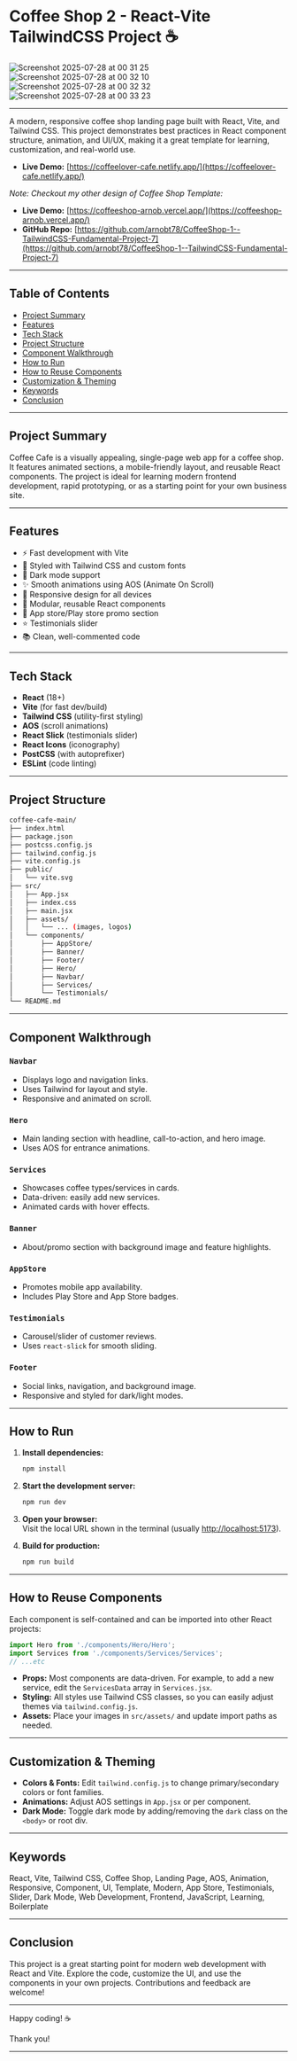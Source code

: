 
# Coffee Shop 2 - React-Vite TailwindCSS Project ☕️

![Screenshot 2025-07-28 at 00 31 25](https://github.com/user-attachments/assets/fb885ac2-9e72-4630-a2f9-8e7e1dd526d6)
![Screenshot 2025-07-28 at 00 32 10](https://github.com/user-attachments/assets/7775e932-35b6-4912-a5e9-46ec7bde2f52)
![Screenshot 2025-07-28 at 00 32 32](https://github.com/user-attachments/assets/a4d2ebc3-abc2-433a-aa57-080d53d7ed8f)
![Screenshot 2025-07-28 at 00 33 23](https://github.com/user-attachments/assets/05d561da-f8d3-4011-85f0-90c7014ee965)

---

A modern, responsive coffee shop landing page built with React, Vite, and Tailwind CSS. This project demonstrates best practices in React component structure, animation, and UI/UX, making it a great template for learning, customization, and real-world use.

- **Live Demo:** [https://coffeelover-cafe.netlify.app/](https://coffeelover-cafe.netlify.app/)

*Note: Checkout my other design of Coffee Shop Template:*

- **Live Demo:** [https://coffeeshop-arnob.vercel.app/](https://coffeeshop-arnob.vercel.app/)
- **GitHub Repo:** [https://github.com/arnobt78/CoffeeShop-1--TailwindCSS-Fundamental-Project-7](https://github.com/arnobt78/CoffeeShop-1--TailwindCSS-Fundamental-Project-7)

---

## Table of Contents

- [Project Summary](#project-summary)
- [Features](#features)
- [Tech Stack](#tech-stack)
- [Project Structure](#project-structure)
- [Component Walkthrough](#component-walkthrough)
- [How to Run](#how-to-run)
- [How to Reuse Components](#how-to-reuse-components)
- [Customization & Theming](#customization--theming)
- [Keywords](#keywords)
- [Conclusion](#conclusion)

---

## Project Summary

Coffee Cafe is a visually appealing, single-page web app for a coffee shop. It features animated sections, a mobile-friendly layout, and reusable React components. The project is ideal for learning modern frontend development, rapid prototyping, or as a starting point for your own business site.

---

## Features

- ⚡️ Fast development with Vite
- 🎨 Styled with Tailwind CSS and custom fonts
- 🌙 Dark mode support
- ✨ Smooth animations using AOS (Animate On Scroll)
- 📱 Responsive design for all devices
- 🧩 Modular, reusable React components
- 🏪 App store/Play store promo section
- ⭐️ Testimonials slider
- 📚 Clean, well-commented code

---

## Tech Stack

- **React** (18+)
- **Vite** (for fast dev/build)
- **Tailwind CSS** (utility-first styling)
- **AOS** (scroll animations)
- **React Slick** (testimonials slider)
- **React Icons** (iconography)
- **PostCSS** (with autoprefixer)
- **ESLint** (code linting)

---

## Project Structure

```bash
coffee-cafe-main/
├── index.html
├── package.json
├── postcss.config.js
├── tailwind.config.js
├── vite.config.js
├── public/
│   └── vite.svg
├── src/
│   ├── App.jsx
│   ├── index.css
│   ├── main.jsx
│   ├── assets/
│   │   └── ... (images, logos)
│   └── components/
│       ├── AppStore/
│       ├── Banner/
│       ├── Footer/
│       ├── Hero/
│       ├── Navbar/
│       ├── Services/
│       └── Testimonials/
└── README.md
```

---

## Component Walkthrough

### `Navbar`

- Displays logo and navigation links.
- Uses Tailwind for layout and style.
- Responsive and animated on scroll.

### `Hero`

- Main landing section with headline, call-to-action, and hero image.
- Uses AOS for entrance animations.

### `Services`

- Showcases coffee types/services in cards.
- Data-driven: easily add new services.
- Animated cards with hover effects.

### `Banner`

- About/promo section with background image and feature highlights.

### `AppStore`

- Promotes mobile app availability.
- Includes Play Store and App Store badges.

### `Testimonials`

- Carousel/slider of customer reviews.
- Uses `react-slick` for smooth sliding.

### `Footer`

- Social links, navigation, and background image.
- Responsive and styled for dark/light modes.

---

## How to Run

1. **Install dependencies:**

   ```bash
   npm install
   ```

2. **Start the development server:**

   ```bash
   npm run dev
   ```

3. **Open your browser:**  
   Visit the local URL shown in the terminal (usually <http://localhost:5173>).

4. **Build for production:**

   ```sh
   npm run build
   ```

---

## How to Reuse Components

Each component is self-contained and can be imported into other React projects:

```jsx
import Hero from './components/Hero/Hero';
import Services from './components/Services/Services';
// ...etc
```

- **Props:** Most components are data-driven. For example, to add a new service, edit the `ServicesData` array in `Services.jsx`.
- **Styling:** All styles use Tailwind CSS classes, so you can easily adjust themes via `tailwind.config.js`.
- **Assets:** Place your images in `src/assets/` and update import paths as needed.

---

## Customization & Theming

- **Colors & Fonts:** Edit `tailwind.config.js` to change primary/secondary colors or font families.
- **Animations:** Adjust AOS settings in `App.jsx` or per component.
- **Dark Mode:** Toggle dark mode by adding/removing the `dark` class on the `<body>` or root div.

---

## Keywords

React, Vite, Tailwind CSS, Coffee Shop, Landing Page, AOS, Animation, Responsive, Component, UI, Template, Modern, App Store, Testimonials, Slider, Dark Mode, Web Development, Frontend, JavaScript, Learning, Boilerplate

---

## Conclusion

This project is a great starting point for modern web development with React and Vite. Explore the code, customize the UI, and use the components in your own projects. Contributions and feedback are welcome!

---

Happy coding! ☕️

Thank you!

---
